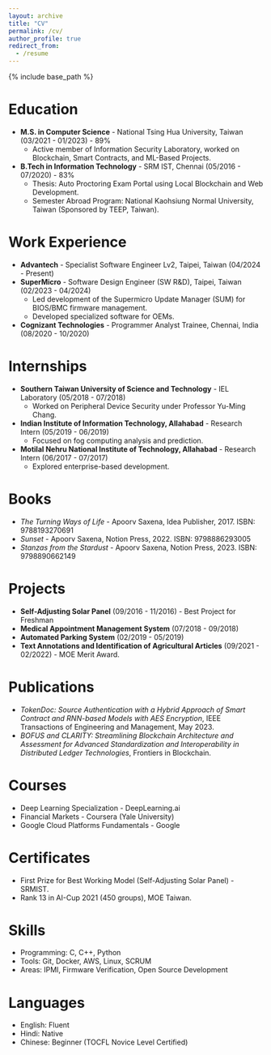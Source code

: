 ```yaml
---
layout: archive
title: "CV"
permalink: /cv/
author_profile: true
redirect_from:
  - /resume
---
```


{% include base_path %}

Education
======
* **M.S. in Computer Science** - National Tsing Hua University, Taiwan (03/2021 - 01/2023) - 89%
  * Active member of Information Security Laboratory, worked on Blockchain, Smart Contracts, and ML-Based Projects.
* **B.Tech in Information Technology** - SRM IST, Chennai (05/2016 - 07/2020) - 83%
  * Thesis: Auto Proctoring Exam Portal using Local Blockchain and Web Development.
  * Semester Abroad Program: National Kaohsiung Normal University, Taiwan (Sponsored by TEEP, Taiwan).

Work Experience
======
* **Advantech** - Specialist Software Engineer Lv2, Taipei, Taiwan (04/2024 - Present)
* **SuperMicro** - Software Design Engineer (SW R&D), Taipei, Taiwan (02/2023 - 04/2024)
  * Led development of the Supermicro Update Manager (SUM) for BIOS/BMC firmware management.
  * Developed specialized software for OEMs.
* **Cognizant Technologies** - Programmer Analyst Trainee, Chennai, India (08/2020 - 10/2020)

Internships
======
* **Southern Taiwan University of Science and Technology** - IEL Laboratory (05/2018 - 07/2018)
  * Worked on Peripheral Device Security under Professor Yu-Ming Chang.
* **Indian Institute of Information Technology, Allahabad** - Research Intern (05/2019 - 06/2019)
  * Focused on fog computing analysis and prediction.
* **Motilal Nehru National Institute of Technology, Allahabad** - Research Intern (06/2017 - 07/2017)
  * Explored enterprise-based development.

Books
======
* *The Turning Ways of Life* - Apoorv Saxena, Idea Publisher, 2017. ISBN: 9788193270691
* *Sunset* - Apoorv Saxena, Notion Press, 2022. ISBN: 9798886293005
* *Stanzas from the Stardust* - Apoorv Saxena, Notion Press, 2023. ISBN: 9798890662149

Projects
======
* **Self-Adjusting Solar Panel** (09/2016 - 11/2016) - Best Project for Freshman
* **Medical Appointment Management System** (07/2018 - 09/2018)
* **Automated Parking System** (02/2019 - 05/2019)
* **Text Annotations and Identification of Agricultural Articles** (09/2021 - 02/2022) - MOE Merit Award.

Publications
======
* *TokenDoc: Source Authentication with a Hybrid Approach of Smart Contract and RNN-based Models with AES Encryption*, IEEE Transactions of Engineering and Management, May 2023.
* *BOFUS and CLARITY: Streamlining Blockchain Architecture and Assessment for Advanced Standardization and Interoperability in Distributed Ledger Technologies*, Frontiers in Blockchain.

Courses
======
* Deep Learning Specialization - DeepLearning.ai
* Financial Markets - Coursera (Yale University)
* Google Cloud Platforms Fundamentals - Google

Certificates
======
* First Prize for Best Working Model (Self-Adjusting Solar Panel) - SRMIST.
* Rank 13 in AI-Cup 2021 (450 groups), MOE Taiwan.

Skills
======
* Programming: C, C++, Python
* Tools: Git, Docker, AWS, Linux, SCRUM
* Areas: IPMI, Firmware Verification, Open Source Development

Languages
======
* English: Fluent
* Hindi: Native
* Chinese: Beginner (TOCFL Novice Level Certified)
